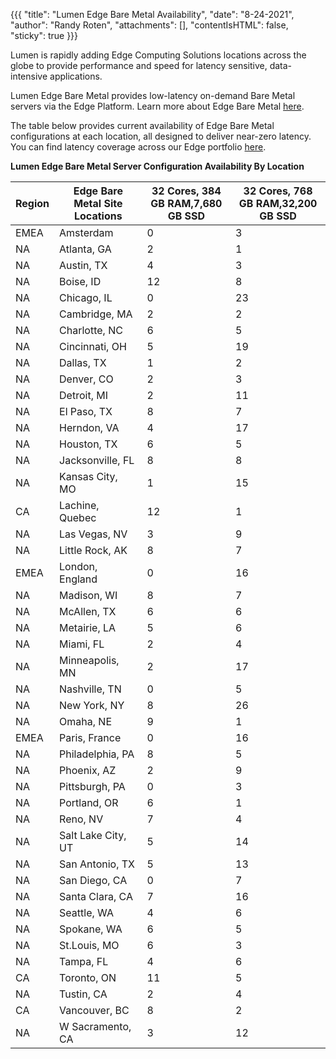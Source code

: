 {{{
  "title": "Lumen Edge Bare Metal Availability",
  "date": "8-24-2021",
  "author": "Randy Roten",
  "attachments": [],
  "contentIsHTML": false,
  "sticky": true
}}}

Lumen is rapidly adding Edge Computing Solutions locations across the globe to provide performance and speed for latency sensitive, data-intensive applications.

Lumen Edge Bare Metal provides low-latency on-demand Bare Metal servers via the Edge Platform. Learn more about Edge Bare Metal [here](/edge-computing-solutions/edge-bare-metal/).

The table below provides current availability of Edge Bare Metal configurations at each location, all designed to deliver near-zero latency. You can find latency coverage across our Edge portfolio [here](https://www.lumen.com/en-us/resources/network-maps.html#edge-roadmap).

**Lumen Edge Bare Metal Server Configuration Availability By Location**

**Region**|**Edge Bare Metal Site Locations**|**32 Cores, 384 GB RAM,7,680 GB SSD**|**32 Cores, 768 GB RAM,32,200 GB SSD**
----------|----------------------------------|----------------------------------|------------------------------------------|
EMEA|Amsterdam|0|3
NA|Atlanta, GA|2|1
NA|Austin, TX|4|3
NA|Boise, ID|12|8
NA|Chicago, IL|0|23
NA|Cambridge, MA|2|2
NA|Charlotte, NC|6|5
NA|Cincinnati, OH|5|19
NA|Dallas, TX|1|2
NA|Denver, CO|2|3
NA|Detroit, MI|2|11
NA|El Paso, TX|8|7
NA|Herndon, VA|4|17
NA|Houston, TX|6|5
NA|Jacksonville, FL|8|8
NA|Kansas City, MO|1|15
CA|Lachine, Quebec|12|1
NA|Las Vegas, NV|3|9
NA|Little Rock, AK|8|7
EMEA|London, England|0|16
NA|Madison, WI|8|7
NA|McAllen, TX|6|6
NA|Metairie, LA|5|6
NA|Miami, FL|2|4
NA|Minneapolis, MN|2|17
NA|Nashville, TN|0|5
NA|New York, NY|8|26
NA|Omaha, NE|9|1
EMEA|Paris, France|0|16
NA|Philadelphia, PA|8|5
NA|Phoenix, AZ|2|9
NA|Pittsburgh, PA|0|3
NA|Portland, OR|6|1
NA|Reno, NV|7|4
NA|Salt Lake City, UT|5|14
NA|San Antonio, TX|5|13
NA|San Diego, CA|0|7
NA|Santa Clara, CA|7|16
NA|Seattle, WA|4|6
NA|Spokane, WA|6|5
NA|St.Louis, MO|6|3
NA|Tampa, FL|4|6
CA|Toronto, ON|11|5
NA|Tustin, CA|2|4
CA|Vancouver, BC|8|2
NA|W Sacramento, CA|3|12
